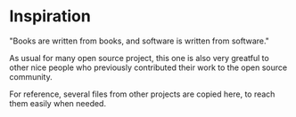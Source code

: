 # Inspiration

"Books are written from books, and software is written from software."

As usual for many open source project, this one is also very greatful to other nice people
who previously contributed their work to the open source community.

For reference, several files from other projects are copied here, to reach them
easily when needed.


